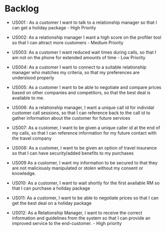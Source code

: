 # Backlog

* US001 : As a customer I want to talk to a relationship manager so that I can get a holiday package - High Priority
* US002: As a relationship manager I want a high score on the profiler tool so that I can attract more customers - Medium Priority

* US003: As a customer I want reduced wait times during calls, so that I am not on the phone for extended amounts of time - Low Priority
* US004: As a customer I want to connect to a suitable relationship manager who matches my criteria, so that my preferences are understood properly
* US005: As a customer I want to be able to negotiate and compare prices based on other companies and competitors, so that the best deal is available to me.
* US006: As a relationship manager, I want a unique call id for individal customer call sessions, so that I can reference back to the call id to gather information about the customer for future services
* US007: As a customer, I want to be given a unique caller id at the end of my calls, so that I can reference information for my future contact with the travel company 
* US008: As a customer, I want to be given an option of travel insurance so that I can have security/added benefits to my purchases
* US009 As a customer, I want my information to be secured to that they are not maliciously manipulated or stolen without my consent or knowledge. 
* US010: As a customer, I want to wait shortly for the first available RM so that I can purchase a holiday package 
* US011: As a customer, I want to be able to negotiate prices so that I can get the best deal on a holiday package
* US012: As a Relationship Manager, I want to receive the correct information and guidelines from the system so that I can provide an improved service to the end-customer. - High priority 
